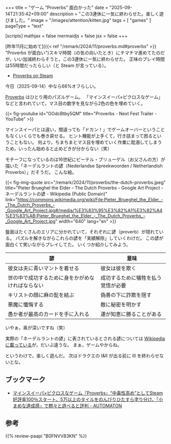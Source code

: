 +++
title = "ゲーム “Proverbs” 面白かった"
date =  "2025-09-14T21:35:42+09:00"
description = "この3連休に一気に終わらせた。楽しく遊びました。"
image = "/images/attention/kitten.jpg"
tags = [ "games" ]
pageType = "text"

[scripts]
  mathjax = false
  mermaidjs = false
  jsx = false
+++

[昨年11月に始めて]({{< ref "/remark/2024/11/proverbs.md#proverbs" >}} "Proverbs が面白い")スキマ時間（の気の向いたとき）にチマチマ進めてたのだが，いい加減終わらそうと，この3連休に一気に終わらせた。
正味のプレイ時間は55時間だったらしい（と Steam が言っている）。

- [Proverbs on Steam](https://store.steampowered.com/app/3083300/Proverbs/)

今日（2025-09-14）中なら66%オフらしい。

[Proverbs] はひとり用のパズルゲーム。
「マインスイーパ×ピクロスなゲーム」などと言われていて，マス目の数字を見ながら2色の色を埋めていく。

{{< fig-youtube id="GOdcBtby5QM" title="Proverbs - Next Fest Trailer - YouTube" >}}

マインスイーパとは違い，間違っても「ドカン！」でゲームオーバーということもなくいくらでも巻き戻せる。
ヒント機能が上手くて，行き詰まって困るということもない。
何より，ちまちまとマス目を埋めていく作業に耽溺してしまうため，いったん始めると止めどきが分からない（笑）

モチーフになっているのは16世紀にピーテル・ブリューゲル（お父さんの方）が描いた「ネーデルラントの諺（Nederlandse Spreekwoorden / Netherlandish Proverbs）」だそうだ。
こんな絵。

{{< fig-img-quote src="/remark/2024/11/proverbs/the-dutch-proverbs.jpeg" title="Pieter Brueghel the Elder - The Dutch Proverbs - Google Art Project - ネーデルラントの諺 - Wikipedia (Public Domain)" link="https://commons.wikimedia.org/wiki/File:Pieter_Brueghel_the_Elder_-_The_Dutch_Proverbs_-_Google_Art_Project.jpg#/media/%E3%83%95%E3%82%A1%E3%82%A4%E3%83%AB:Pieter_Brueghel_the_Elder_-_The_Dutch_Proverbs_-_Google_Art_Project.jpg" width="640" lang="en" >}}

盤面はたくさんのエリアに分かれていて，それぞれに諺（proverb）が隠れている。
パズルを解きながらこれらの諺を「実績解除」していくわけだ。
この諺が面白くて笑いながらプレイしてた。
いくつか紹介してみよう。

| 諺 | 意味 |
| --- | --- |
| 彼女は夫に青いマントを着せる | 彼女は彼を欺く |
| 世の中で成功するために身をかがめなければならない | 成功するために犠牲を払う覚悟が必要 |
| キリストの顔に麻の髭を結ぶ | 偽善の下に詐欺を隠す |
| 悪魔に懺悔する | 敵に秘密を明かす |
| 愚か者が最高のカードを手に入れる | 運が知恵に勝ることがある |

いやぁ，奥が深いですね（笑）

実際の「ネーデルラントの諺」に表されているとされる諺については [Wikipedia に載っている](https://ja.wikipedia.org/wiki/%E3%83%8D%E3%83%BC%E3%83%87%E3%83%AB%E3%83%A9%E3%83%B3%E3%83%88%E3%81%AE%E8%AB%BA "ネーデルラントの諺 - Wikipedia")が，だいぶ違うな。
まぁ，ゲームやからね。

というわけで，楽しく遊んだ。
次はドラクエの I&II が出る前に III を終わらせないとな。

## ブックマーク

- [マインスイーパ×ピクロスなゲーム『Proverbs』“中毒性高め”としてSteam好評率100％スタート。5万以上のタイルをのんびりひたすら塗り分け、「小まめな達成感」で黙々と遊べると評判 - AUTOMATON](https://automaton-media.com/articles/newsjp/proverbs-20241114-318058/)

[Proverbs]: https://store.steampowered.com/app/3083300/Proverbs/ "Proverbs on Steam"

## 参考

{{% review-paapi "B0FNVV83KN" %}} <!-- アワータイムイエロー Hour Time Yellow ReGLOSS -->
